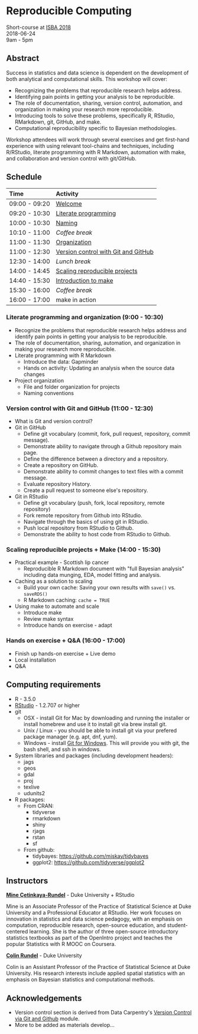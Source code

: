 # Reproducible Computing

Short-course at [ISBA 2018](https://bayesian.org/isba2018/Short-Courses/)  
2018-06-24  
9am - 5pm

## Abstract

Success in statistics and data science is dependent on the development of both analytical and computational skills. This workshop will cover:

- Recognizing the problems that reproducible research helps address.
- Identifying pain points in getting your analysis to be reproducible.
- The role of documentation, sharing, version control, automation, and organization in making your research more reproducible.
- Introducing tools to solve these problems, specifically R, RStudio, RMarkdown, git, GitHub, and make.
- Computational reproducibility specific to Bayesian methodologies.

Workshop attendees will work through several exercises and get first-hand experience with using relevant tool-chains and techniques, including R/RStudio, literate programming with R Markdown, automation with make, and collaboration and version control with git/GitHub.

## Schedule

| Time          | Activity                                |
|:--------------|:----------------------------------------|
| 09:00 - 09:20 | [Welcome](https://htmlpreview.github.io/?https://github.com/mine-cetinkaya-rundel/repro-compute-isba18/blob/master/00-welcome/00-welcome.html)      |  
| 09:20 - 10:30 | [Literate programming](https://htmlpreview.github.io/?https://github.com/mine-cetinkaya-rundel/repro-compute-isba18/blob/master/01-lit-program/01-lit-program.html)             |
| 10:00 - 10:30 | [Naming](https://htmlpreview.github.io/?https://github.com/mine-cetinkaya-rundel/repro-compute-isba18/blob/master/02-naming/02-naming.html)         |
| 10:10 - 11:00 | *Coffee break*                          |
| 11:00 - 11:30 | [Organization]()                            |
| 11:00 - 12:30 | [Version control with Git and GitHub]()     |
| 12:30 - 14:00 | *Lunch break*                           |
| 14:00 - 14:45 | [Scaling reproducible projects](https://htmlpreview.github.io/?https://github.com/mine-cetinkaya-rundel/repro-compute-isba18/blob/master/05-scaling/05-scaling.html)           |
| 14:40 - 15:30 | [Introduction to make](https://htmlpreview.github.io/?https://github.com/mine-cetinkaya-rundel/repro-compute-isba18/blob/master/06-make/06-make.html)           |
| 15:30 - 16:00 | *Coffee break*                          |
| 16:00 - 17:00 | make in action                          |

### Literate programming and organization (9:00 - 10:30)

- Recognize the problems that reproducible research helps address and identify 
pain points in getting your analysis to be reproducible.
- The role of documentation, sharing, automation, and organization in making 
your research more reproducible.
- Literate programming with R Markdown
  - Introduce the data: Gapminder
  - Hands on activity: Updating an analysis when the source data changes
- Project organization
  - File and folder organization for projects
  - Naming conventions

### Version control with Git and GitHub (11:00 - 12:30)

- What is Git and version control?
- Git in GitHub
  - Define git vocabulary (commit, fork, pull request, repository, commit 
  message).
  - Demonstrate ability to navigate through a Github repository main page.
  - Define the difference between a directory and a repository.
  - Create a repository on GitHub.
  - Demonstrate ability to commit changes to text files with a commit message.
  - Evaluate repository History.
  - Create a pull request to someone else's repository.
- Git in RStudio
  - Define git vocabulary (push, fork, local repository, remote repository)
  - Fork remote repository from Github into RStudio.
  - Navigate through the basics of using git in RStudio.
  - Push local repository from RStudio to Github.
  - Demonstrate the ability to host code from RStudio to Github.

### Scaling reproducible projects + Make (14:00 - 15:30)

- Practical example - Scottish lip cancer
  - Reproducible R Markdown document with "full Bayesian analysis" including data munging, EDA, model fitting and analysis.
- Caching as a solution to scaling
  - Build your own cache: Saving your own results with `save()` vs. `saveRDS()`
  - R Markdown caching: `cache = TRUE`
- Using make to automate and scale
  - Introduce make
  - Review make syntax
  - Introduce hands on exercise - adapt 

### Hands on exercise + Q&A (16:00 - 17:00)

- Finish up hands-on exercise + Live demo
- Local installation
- Q&A

## Computing requirements

- R - 3.5.0
- [RStudio](https://www.rstudio.com/products/rstudio/download/preview/) - 1.2.707 or higher
- git
  - OSX - install Git for Mac by downloading and running the installer or install homebrew and use it to install git via brew install git.
  - Unix / Linux - you should be able to install git via your prefered package manager (e.g. apt, dnf, yum).
  - Windows - install [Git for Windows](https://gitforwindows.org/). This will provide you with git, the bash shell, and ssh in windows.
- System libraries and packages (including development headers):
  - jags
  - geos
  - gdal
  - proj
  - texlive
  - udunits2
- R packages:
  - From CRAN:
    - tidyverse
    - rmarkdown
    - shiny
    - rjags
    - rstan
    - sf
  - From github:
    - tidybayes: https://github.com/mjskay/tidybayes
    - ggplot2: https://github.com/tidyverse/ggplot2

## Instructors

**[Mine Çetinkaya-Rundel](http://www2.stat.duke.edu/~mc301/)** - Duke University + RStudio

Mine is an Associate Professor of the Practice of Statistical Science at Duke 
University and a Professional Educator at RStudio. Her work focuses on 
innovation in statistics and data science pedagogy, with an emphasis on computation, reproducible research, open-source education, and student-centered 
learning. She is the author of three open-source introductory statistics 
textbooks as part of the OpenIntro project and teaches the popular Statistics 
with R MOOC on Coursera.

**[Colin Rundel](http://www2.stat.duke.edu/~cr173/)** - Duke University

Colin is an Assistant Professor of the Practice of Statistical Science at Duke 
University. His research interests include applied spatial statistics with an 
emphasis on Bayesian statistics and computational methods.

## Acknowledgements

- Version control section is derived from Data Carpentry's  [Version Control via Git and Github](https://github.com/datacarpentry/rr-version-control) module.
- More to be added as materials develop...